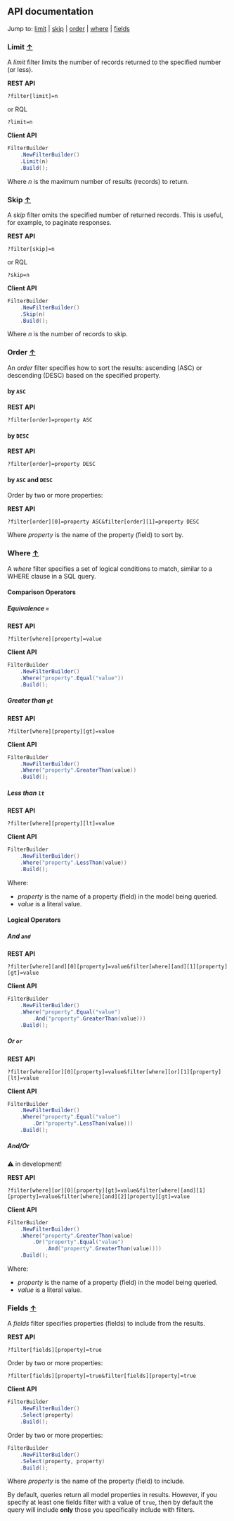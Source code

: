 ## API documentation

Jump to:
  [limit](#limit-) |
  [skip](#skip-) |
  [order](#order-) |
  [where](#where-) |
  [fields](#fields-)

### Limit [&uarr;](#api-documentation)

A *limit* filter limits the number of records returned to the specified number (or less).

**REST API**

```
?filter[limit]=n
```

or RQL

```
?limit=n
```

**Client API**

``` cs
FilterBuilder
    .NewFilterBuilder()
    .Limit(n)
    .Build();
```

Where *n* is the maximum number of results (records) to return.

### Skip [&uarr;](#api-documentation)

A *skip* filter omits the specified number of returned records. This is useful, for example, to paginate responses.

**REST API**

```
?filter[skip]=n
```

or RQL

```
?skip=n
```

**Client API**

``` cs
FilterBuilder
    .NewFilterBuilder()
    .Skip(n)
    .Build();
```

Where *n* is the number of records to skip.

### Order [&uarr;](#api-documentation)

An *order* filter specifies how to sort the results: ascending (ASC) or descending (DESC) based on the specified property.

#### by `ASC`

**REST API**

```
?filter[order]=property ASC
```

#### by `DESC`

**REST API**

```
?filter[order]=property DESC
```

#### by `ASC` and `DESC`

Order by two or more properties:

**REST API**

```
?filter[order][0]=property ASC&filter[order][1]=property DESC
```

Where *property* is the name of the property (field) to sort by. 

### Where [&uarr;](#api-documentation)

A *where* filter specifies a set of logical conditions to match, similar to a WHERE clause in a SQL query.

#### Comparison Operators

##### Equivalence `=`

**REST API**

```
?filter[where][property]=value
```

**Client API**

``` cs
FilterBuilder
    .NewFilterBuilder()
    .Where("property".Equal("value"))
    .Build();
```

##### Greater than `gt`

**REST API**

```
?filter[where][property][gt]=value
```

**Client API**

``` cs
FilterBuilder
    .NewFilterBuilder()
    .Where("property".GreaterThan(value))
    .Build();
```

##### Less than `lt`

**REST API**

```
?filter[where][property][lt]=value
```

**Client API**

``` cs
FilterBuilder
    .NewFilterBuilder()
    .Where("property".LessThan(value))
    .Build();
```

Where:

 - *property* is the name of a property (field) in the model being queried.
 - *value* is a literal value. 

#### Logical Operators

##### And `and`

**REST API**

```
?filter[where][and][0][property]=value&filter[where][and][1][property][gt]=value
```

**Client API**

``` cs
FilterBuilder
    .NewFilterBuilder()
    .Where("property".Equal("value")
        .And("property".GreaterThan(value)))
    .Build();
```

##### Or `or`

**REST API**

```
?filter[where][or][0][property]=value&filter[where][or][1][property][lt]=value
```

**Client API**

``` cs
FilterBuilder
    .NewFilterBuilder()
    .Where("property".Equal("value")
        .Or("property".LessThan(value)))
    .Build();
```

##### And/Or

&#9888; in development!

**REST API**

```
?filter[where][or][0][property][gt]=value&filter[where][and][1][property]=value&filter[where][and][2][property][gt]=value
```

**Client API**

``` cs
FilterBuilder
    .NewFilterBuilder()
    .Where("property".GreaterThan(value)
        .Or("property".Equal("value")
            .And("property".GreaterThan(value))))
    .Build();
```

Where:

 - *property* is the name of a property (field) in the model being queried.
 - *value* is a literal value. 

### Fields [&uarr;](#api-documentation)

A *fields* filter specifies properties (fields) to include from the results.

**REST API**

```
?filter[fields][property]=true
```

Order by two or more properties:

```
?filter[fields][property]=true&filter[fields][property]=true
```

**Client API**

``` cs
FilterBuilder
    .NewFilterBuilder()
    .Select(property)
    .Build();
```

Order by two or more properties:

``` cs
FilterBuilder
    .NewFilterBuilder()
    .Select(property, property)
    .Build();
```

Where *property* is the name of the property (field) to include.

By default, queries return all model properties in results. However, if you specify at least one fields filter with a value of `true`, then by default the query will include **only** those you specifically include with filters.
